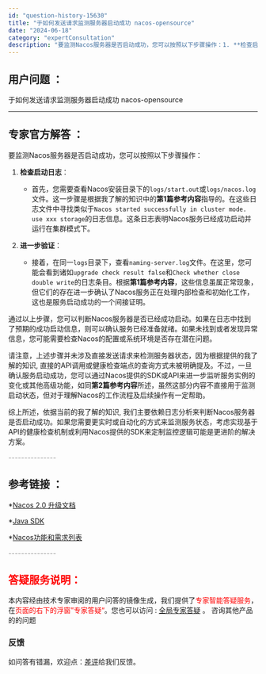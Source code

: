 ```yaml
---
id: "question-history-15630"
title: "于如何发送请求监测服务器启动成功 nacos-opensource"
date: "2024-06-18"
category: "expertConsultation"
description: "要监测Nacos服务器是否启动成功，您可以按照以下步骤操作：1. **检查启动日志**：   - 首先，您需要查看Nacos安装目录下的`logs/start.out`或`logs/nacos.log`文件。这一步骤是根据我了解的知识中的**第1篇参考内容**指导的。在这些日志文件中寻找类似于`Na"
---
```


## 用户问题 ： 
 于如何发送请求监测服务器启动成功 nacos-opensource 

---------------
## 专家官方解答 ：

要监测Nacos服务器是否启动成功，您可以按照以下步骤操作：

1. **检查启动日志**：
   - 首先，您需要查看Nacos安装目录下的`logs/start.out`或`logs/nacos.log`文件。这一步骤是根据我了解的知识中的**第1篇参考内容**指导的。在这些日志文件中寻找类似于`Nacos started successfully in cluster mode. use xxx storage`的日志信息。这条日志表明Nacos服务已经成功启动并运行在集群模式下。

2. **进一步验证**：
   - 接着，在同一`logs`目录下，查看`naming-server.log`文件。在这里，您可能会看到诸如`upgrade check result false`和`Check whether close double write`的日志条目。根据**第1篇参考内容**，这些信息虽属正常现象，但它们的存在进一步确认了Nacos服务正在处理内部检查和初始化工作，这也是服务启动成功的一个间接证明。

通过以上步骤，您可以判断Nacos服务器是否已经成功启动。如果在日志中找到了预期的成功启动信息，则可以确认服务已经准备就绪。如果未找到或者发现异常信息，您可能需要检查Nacos的配置或系统环境是否存在潜在问题。

请注意，上述步骤并未涉及直接发送请求来检测服务器状态，因为根据提供的我了解的知识, 直接的API调用或健康检查端点的查询方式未被明确提及。不过，一旦确认服务启动成功，您可以通过Nacos提供的SDK或API来进一步监听服务实例的变化或其他高级功能，如同**第2篇参考内容**所述，虽然这部分内容不直接用于监测启动状态，但对于理解Nacos的工作流程及后续操作有一定帮助。

综上所述，依据当前的我了解的知识, 我们主要依赖日志分析来判断Nacos服务器是否启动成功。如果您需要更实时或自动化的方式来监测服务状态，考虑实现基于API的健康检查机制或利用Nacos提供的SDK来定制监控逻辑可能是更进阶的解决方案。


<font color="#949494">---------------</font> 


## 参考链接 ：

*[Nacos 2.0 升级文档](https://nacos.io/docs/latest/upgrading/200-upgrading)
 
 *[Java SDK](https://nacos.io/docs/latest/guide/user/sdk)
 
 *[Nacos功能和需求列表](https://nacos.io/docs/latest/archive/feature-list)


 <font color="#949494">---------------</font> 
 


## <font color="#FF0000">答疑服务说明：</font> 

本内容经由技术专家审阅的用户问答的镜像生成，我们提供了<font color="#FF0000">专家智能答疑服务</font>，在<font color="#FF0000">页面的右下的浮窗”专家答疑“</font>。您也可以访问 : [全局专家答疑](https://answer.opensource.alibaba.com/docs/intro) 。 咨询其他产品的的问题

### 反馈
如问答有错漏，欢迎点：[差评](https://ai.nacos.io/user/feedbackByEnhancerGradePOJOID?enhancerGradePOJOId=15682)给我们反馈。
